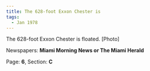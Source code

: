 ```yaml
---  
title: The 628-foot Exxon Chester is  
tags:  
  - Jan 1978  
---  
```

  
The 628-foot Exxon Chester is floated. [Photo]  
  
Newspapers: **Miami Morning News or The Miami Herald**  
  
Page: **6**, Section: **C** 
